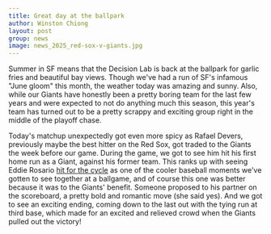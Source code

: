 ```yaml
---
title: Great day at the ballpark
author: Winston Chiong
layout: post
group: news
image: news_2025_red-sox-v-giants.jpg
---
```


Summer in SF means that the Decision Lab is back at the ballpark for garlic 
fries and beautiful bay views. Though we've had a run of SF's infamous "June 
gloom" this month, the weather today was amazing and sunny. Also, while our 
Giants have honestly been a pretty boring team for the last few years and were 
expected to not do anything much this season, this year's team has turned out 
to be a pretty scrappy and exciting group right in the middle of the playoff 
chase. 

Today's matchup unexpectedly got even more spicy as Rafael Devers, previously 
maybe the best hitter on the Red Sox, got traded to the Giants the week before 
our game. During the game, we got to see him hit his first home run as a Giant, 
against his former team. This ranks up with seeing Eddie Rosario 
[hit for the cycle](https://sabr.org/journal/article/origin-of-the-phrase-hitting-for-the-cycle-and-an-approach-to-how-cycles-occur/)
as one of the cooler baseball moments we've gotten to see together at a 
ballgame, and of course this one was better because it was to the Giants' 
benefit. Someone proposed to his partner on the scoreboard, a pretty bold 
and romantic move (she said yes). 
And we got to see an exciting ending, coming down to the last out 
with the tying run at third base, which made for an excited and relieved crowd 
when the Giants pulled out the victory!